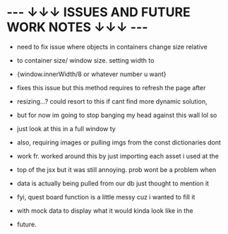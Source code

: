 # --- ↓↓↓ ISSUES AND FUTURE WORK NOTES ↓↓↓ ---

 * need to fix issue where objects in containers change size relative
 * to container size/ window size. setting width to 
 * {window.innerWidth/8 or whatever number u want}
 * fixes this issue but this method requires to refresh the page after 
 * resizing...? could resort to this if cant find more dynamic solution, 
 * but for now im going to stop banging my head against this wall lol so
 * just look at this in a full window ty

 * also, requiring images or pulling imgs from the const dictionaries dont
 * work fr. worked around this by just importing each asset i used at the
 * top of the jsx but it was still annoying. prob wont be a problem when
 * data is actually being pulled from our db just thought to mention it

 * fyi, quest board function is a little messy cuz i wanted to fill it
 * with mock data to display what it would kinda look like in the 
 * future.
